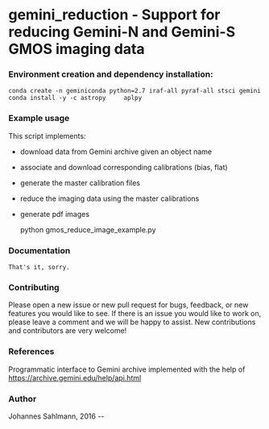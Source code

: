 # gemini_reduction  -  Support for reducing Gemini-N and Gemini-S GMOS imaging data


### Environment creation and dependency installation:
    conda create -n geminiconda python=2.7 iraf-all pyraf-all stsci gemini
    conda install -y -c astropy     aplpy

### Example usage
This script implements:
- download data from Gemini archive given an object name
- associate and download corresponding calibrations (bias, flat)
- generate the master calibration files
- reduce the imaging data using the master calibrations
- generate pdf images


    python gmos_reduce_image_example.py 

### Documentation

    That's it, sorry.

### Contributing
Please open a new issue or new pull request for bugs, feedback, or new features you would like to see. If there is an issue you would like to work on, please leave a comment and we will be happy to assist. New contributions and contributors are very welcome!   
 

### References

Programmatic interface to Gemini archive implemented with the help of
https://archive.gemini.edu/help/api.html


### Author

Johannes Sahlmann, 2016 --

